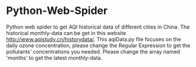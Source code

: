 # Python-Web-Spider
Python web spider to get AQI historical data of different cities in China. The historical monthly-data can be get in this website http://www.aqistudy.cn/historydata/. This aqiData.py file focuses on the daily ozone concentration, please change the Regular Expression to get the pollutants' concentrations you needed. Please change the array named 'months' to get the latest monthly-data.
